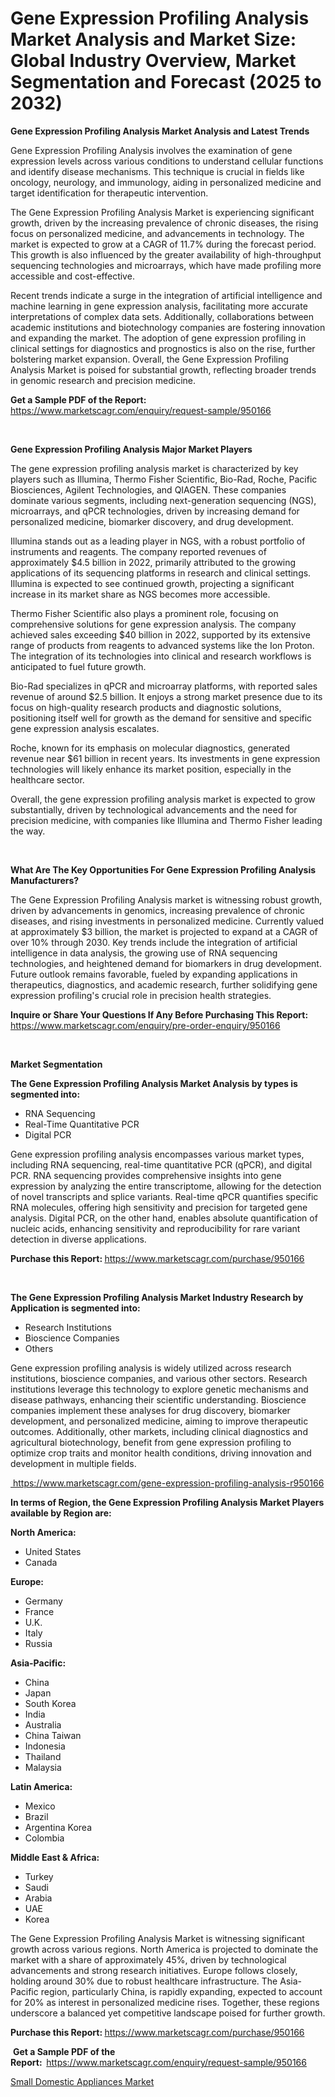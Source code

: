 <p><h1>Gene Expression Profiling Analysis Market Analysis and Market Size: Global Industry Overview, Market Segmentation and Forecast (2025 to 2032)</h1></p><p><strong>Gene Expression Profiling Analysis Market Analysis and Latest Trends</strong></p>
<p><p>Gene Expression Profiling Analysis involves the examination of gene expression levels across various conditions to understand cellular functions and identify disease mechanisms. This technique is crucial in fields like oncology, neurology, and immunology, aiding in personalized medicine and target identification for therapeutic intervention. </p><p>The Gene Expression Profiling Analysis Market is experiencing significant growth, driven by the increasing prevalence of chronic diseases, the rising focus on personalized medicine, and advancements in technology. The market is expected to grow at a CAGR of 11.7% during the forecast period. This growth is also influenced by the greater availability of high-throughput sequencing technologies and microarrays, which have made profiling more accessible and cost-effective. </p><p>Recent trends indicate a surge in the integration of artificial intelligence and machine learning in gene expression analysis, facilitating more accurate interpretations of complex data sets. Additionally, collaborations between academic institutions and biotechnology companies are fostering innovation and expanding the market. The adoption of gene expression profiling in clinical settings for diagnostics and prognostics is also on the rise, further bolstering market expansion. Overall, the Gene Expression Profiling Analysis Market is poised for substantial growth, reflecting broader trends in genomic research and precision medicine.</p></p>
<p><strong>Get a Sample PDF of the Report:&nbsp;</strong> <a href="https://www.marketscagr.com/enquiry/request-sample/950166?utm_campaign=3032&utm_medium=2&utm_source=Github&utm_content=ia&utm_term=05032025&utm_id=gene-expression-profiling-analysis">https://www.marketscagr.com/enquiry/request-sample/950166</a></p>
<p>&nbsp;</p>
<p><strong>Gene Expression Profiling Analysis Major Market Players</strong></p>
<p><p>The gene expression profiling analysis market is characterized by key players such as Illumina, Thermo Fisher Scientific, Bio-Rad, Roche, Pacific Biosciences, Agilent Technologies, and QIAGEN. These companies dominate various segments, including next-generation sequencing (NGS), microarrays, and qPCR technologies, driven by increasing demand for personalized medicine, biomarker discovery, and drug development.</p><p>Illumina stands out as a leading player in NGS, with a robust portfolio of instruments and reagents. The company reported revenues of approximately $4.5 billion in 2022, primarily attributed to the growing applications of its sequencing platforms in research and clinical settings. Illumina is expected to see continued growth, projecting a significant increase in its market share as NGS becomes more accessible.</p><p>Thermo Fisher Scientific also plays a prominent role, focusing on comprehensive solutions for gene expression analysis. The company achieved sales exceeding $40 billion in 2022, supported by its extensive range of products from reagents to advanced systems like the Ion Proton. The integration of its technologies into clinical and research workflows is anticipated to fuel future growth.</p><p>Bio-Rad specializes in qPCR and microarray platforms, with reported sales revenue of around $2.5 billion. It enjoys a strong market presence due to its focus on high-quality research products and diagnostic solutions, positioning itself well for growth as the demand for sensitive and specific gene expression analysis escalates.</p><p>Roche, known for its emphasis on molecular diagnostics, generated revenue near $61 billion in recent years. Its investments in gene expression technologies will likely enhance its market position, especially in the healthcare sector.</p><p>Overall, the gene expression profiling analysis market is expected to grow substantially, driven by technological advancements and the need for precision medicine, with companies like Illumina and Thermo Fisher leading the way.</p></p>
<p>&nbsp;</p>
<p><strong>What Are The Key Opportunities For Gene Expression Profiling Analysis Manufacturers?</strong></p>
<p><p>The Gene Expression Profiling Analysis market is witnessing robust growth, driven by advancements in genomics, increasing prevalence of chronic diseases, and rising investments in personalized medicine. Currently valued at approximately $3 billion, the market is projected to expand at a CAGR of over 10% through 2030. Key trends include the integration of artificial intelligence in data analysis, the growing use of RNA sequencing technologies, and heightened demand for biomarkers in drug development. Future outlook remains favorable, fueled by expanding applications in therapeutics, diagnostics, and academic research, further solidifying gene expression profiling's crucial role in precision health strategies.</p></p>
<p><strong>Inquire or Share Your Questions If Any Before Purchasing This Report:</strong> <a href="https://www.marketscagr.com/enquiry/pre-order-enquiry/950166?utm_campaign=3032&utm_medium=2&utm_source=Github&utm_content=ia&utm_term=05032025&utm_id=gene-expression-profiling-analysis">https://www.marketscagr.com/enquiry/pre-order-enquiry/950166</a></p>
<p>&nbsp;</p>
<p><strong>Market Segmentation</strong></p>
<p><strong>The Gene Expression Profiling Analysis Market Analysis by types is segmented into:</strong></p>
<p><ul><li>RNA Sequencing</li><li>Real-Time Quantitative PCR</li><li>Digital PCR</li></ul></p>
<p><p>Gene expression profiling analysis encompasses various market types, including RNA sequencing, real-time quantitative PCR (qPCR), and digital PCR. RNA sequencing provides comprehensive insights into gene expression by analyzing the entire transcriptome, allowing for the detection of novel transcripts and splice variants. Real-time qPCR quantifies specific RNA molecules, offering high sensitivity and precision for targeted gene analysis. Digital PCR, on the other hand, enables absolute quantification of nucleic acids, enhancing sensitivity and reproducibility for rare variant detection in diverse applications.</p></p>
<p><strong>Purchase this Report:&nbsp;</strong><a href="https://www.marketscagr.com/purchase/950166?utm_campaign=3032&utm_medium=2&utm_source=Github&utm_content=ia&utm_term=05032025&utm_id=gene-expression-profiling-analysis">https://www.marketscagr.com/purchase/950166</a></p>
<p>&nbsp;</p>
<p><strong>The Gene Expression Profiling Analysis Market Industry Research by Application is segmented into:</strong></p>
<p><ul><li>Research Institutions</li><li>Bioscience Companies</li><li>Others</li></ul></p>
<p><p>Gene expression profiling analysis is widely utilized across research institutions, bioscience companies, and various other sectors. Research institutions leverage this technology to explore genetic mechanisms and disease pathways, enhancing their scientific understanding. Bioscience companies implement these analyses for drug discovery, biomarker development, and personalized medicine, aiming to improve therapeutic outcomes. Additionally, other markets, including clinical diagnostics and agricultural biotechnology, benefit from gene expression profiling to optimize crop traits and monitor health conditions, driving innovation and development in multiple fields.</p></p>
<p><a href="https://www.marketscagr.com/gene-expression-profiling-analysis-r950166?utm_campaign=3032&utm_medium=2&utm_source=Github&utm_content=ia&utm_term=05032025&utm_id=gene-expression-profiling-analysis">&nbsp;https://www.marketscagr.com/gene-expression-profiling-analysis-r950166</a></p>
<p><strong>In terms of Region, the Gene Expression Profiling Analysis Market Players available by Region are:</strong></p>
<p>
    <p> <strong> North America: </strong>
        <ul>
            <li>United States</li>
            <li>Canada</li>
        </ul>
        </p> 
    <p> <strong> Europe: </strong>
        <ul>
            <li>Germany</li>
            <li>France</li>
            <li>U.K.</li>
            <li>Italy</li>
            <li>Russia</li>
        </ul>
        </p> 
    <p> <strong> Asia-Pacific: </strong>
        <ul>
            <li>China</li>
            <li>Japan</li>
            <li>South Korea</li>
            <li>India</li>
            <li>Australia</li>
            <li>China Taiwan</li>
            <li>Indonesia</li>
            <li>Thailand</li>
            <li>Malaysia</li>
        </ul>
        </p> 
    <p> <strong> Latin America: </strong>
        <ul>
            <li>Mexico</li>
            <li>Brazil</li>
            <li>Argentina Korea</li>
            <li>Colombia</li>
        </ul>
        </p> 
    <p> <strong> Middle East & Africa: </strong>
        <ul>
            <li>Turkey</li>
            <li>Saudi</li>
            <li>Arabia</li>
            <li>UAE</li>
            <li>Korea</li>
        </ul>
    </p>
    </p>
<p><p>The Gene Expression Profiling Analysis Market is witnessing significant growth across various regions. North America is projected to dominate the market with a share of approximately 45%, driven by technological advancements and strong research initiatives. Europe follows closely, holding around 30% due to robust healthcare infrastructure. The Asia-Pacific region, particularly China, is rapidly expanding, expected to account for 20% as interest in personalized medicine rises. Together, these regions underscore a balanced yet competitive landscape poised for further growth.</p></p>
<p><strong>Purchase this Report: </strong><a href="https://www.marketscagr.com/purchase/950166?utm_campaign=3032&utm_medium=2&utm_source=Github&utm_content=ia&utm_term=05032025&utm_id=gene-expression-profiling-analysis">https://www.marketscagr.com/purchase/950166</a></p>
<p>&nbsp;<strong>Get a Sample PDF of the Report:&nbsp;&nbsp;</strong><a href="https://www.marketscagr.com/enquiry/request-sample/950166?utm_campaign=3032&utm_medium=2&utm_source=Github&utm_content=ia&utm_term=05032025&utm_id=gene-expression-profiling-analysis">https://www.marketscagr.com/enquiry/request-sample/950166</a></p>
<p><strong></strong></p>
<p><p><a href="https://github.com/darenph8er/Market-Research-Report-List-1/blob/main/small-domestic-appliances-market.md?utm_campaign=3032&utm_medium=2&utm_source=Github&utm_content=ia&utm_term=05032025&utm_id=gene-expression-profiling-analysis">Small Domestic Appliances Market</a></p></p>